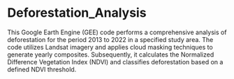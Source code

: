 # Deforestation_Analysis

This Google Earth Engine (GEE) code performs a comprehensive analysis of deforestation for the period 2013 to 2022 in a specified study area. The code utilizes Landsat imagery and applies cloud masking techniques to generate yearly composites. Subsequently, it calculates the Normalized Difference Vegetation Index (NDVI) and classifies deforestation based on a defined NDVI threshold.
